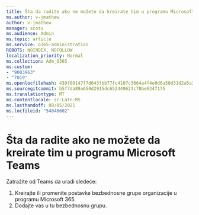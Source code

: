 ```yaml
---
title: Šta da radite ako ne možete da kreirate tim u programu Microsoft Teams
ms.author: v-jmathew
author: v-jmathew
manager: scotv
ms.audience: Admin
ms.topic: article
ms.service: o365-administration
ROBOTS: NOINDEX, NOFOLLOW
localization_priority: Normal
ms.collection: Adm_O365
ms.custom:
- "9003963"
- "7019"
ms.openlocfilehash: 439f00147f7d643fbb77fc4107c3664a4f4e0d6a58d31d2a5a33599fab16185f
ms.sourcegitcommit: b5f7da89a650d2915dc652449623c78be6247175
ms.translationtype: MT
ms.contentlocale: sr-Latn-RS
ms.lasthandoff: 08/05/2021
ms.locfileid: "54048602"
---
```

# <a name="what-to-do-if-you-cant-create-a-team-in-microsoft-teams"></a>Šta da radite ako ne možete da kreirate tim u programu Microsoft Teams

Zatražite od Teams da uradi sledeće:

1. Kreirajte ili promenite postavke bezbednosne grupe organizacije u programu Microsoft 365.
2. Dodajte vas u tu bezbednosnu grupu.
